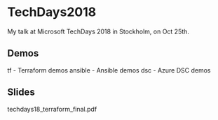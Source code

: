 # TechDays2018

My talk at Microsoft TechDays 2018 in Stockholm, on Oct 25th.

## Demos
tf - Terraform demos
ansible - Ansible demos
dsc - Azure DSC demos

## Slides
techdays18_terraform_final.pdf
